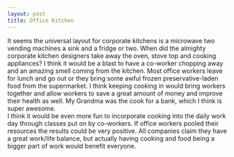 ```yaml
---
layout: post
title: Office Kitchen
---
```

It seems the universal layout for corporate kitchens is a microwave two vending machines a sink and a fridge or two.  When did the almighty 
corporate kitchen designers take away the oven, stove top and cooking appliances?  I think it would be a blast to have a co-worker chopping away
and an amazing smell coming from the kitchen.  Most office workers leave for lunch and go out or they bring some awful frozen preservative-laden food from the supermarket.  I think keeping cooking in would bring workers together
and allow workers to save a great amount of money and improve their health as well.  My Grandma was the cook for a bank, which I think is super awesome.  
I think it would be even more fun to incorporate cooking into the daily work day through classes put on by co-workers.  If office workers pooled their resources
the results could be very positive.  All companies claim they have a great work/life balance, but actually having cooking and food being a bigger part of 
work would benefit everyone.
